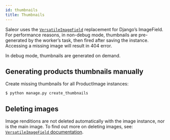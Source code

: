 ```yaml
---
id: thumbnails
title: Thumbnails
---
```


Saleor uses the [`VersatileImageField`](https://github.com/respondcreate/django-versatileimagefield) replacement for Django’s ImageField. For performance reasons, in non-debug mode, thumbnails are pre-generated by the worker’s task, then fired after saving the instance. 
Accessing a missing image will result in 404 error.

In debug mode, thumbnails are generated on demand.


## Generating products thumbnails manually

Create missing thumbnails for all ProductImage instances:

```shell-session
$ python manage.py create_thumbnails
```


## Deleting images

Image renditions are not deleted automatically with the image instance, nor is the main image. 
To find out more on deleting images, see: [`VersatileImageField` documentation](https://django-versatileimagefield.readthedocs.io/en/latest/deleting_created_images.html).